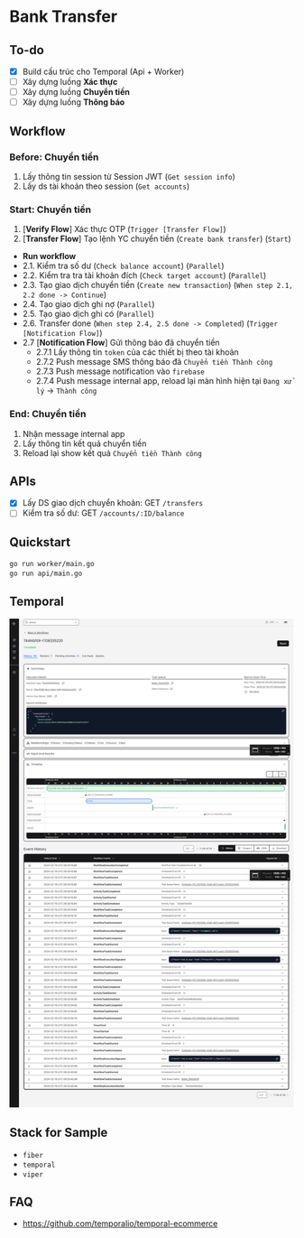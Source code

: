 # Bank Transfer

## To-do

- [x] Build cấu trúc cho Temporal (Api + Worker)
- [ ] Xây dựng luồng **Xác thực**
- [ ] Xây dựng luồng **Chuyển tiền**
- [ ] Xây dựng luồng **Thông báo**

## Workflow

### Before: Chuyển tiền

1. Lấy thông tin session từ Session JWT (`Get session info`)
2. Lấy ds tài khoản theo session (`Get accounts`)

### Start: Chuyển tiền

1. [**Verify Flow**] Xác thực OTP (`Trigger [Transfer Flow]`)
2. [**Transfer Flow**] Tạo lệnh YC chuyển tiền (`Create bank transfer`) (`Start`)
  - **Run workflow**
  - 2.1. Kiểm tra số dư (`Check balance account`) (`Parallel`)
  - 2.2. Kiểm tra tra tài khoản đích (`Check target account`) (`Parallel`)
  - 2.3. Tạo giao dịch chuyển tiền (`Create new transaction`) (`When step 2.1, 2.2 done -> Continue`)
  - 2.4. Tạo giao dịch ghi nợ (`Parallel`)
  - 2.5. Tạo giao dịch ghi có (`Parallel`)
  - 2.6. Transfer done  (`When step 2.4, 2.5 done -> Completed`) (`Trigger [Notification Flow]`)
  - 2.7 [**Notification Flow**] Gửi thông báo đã chuyển tiền
    - 2.7.1 Lấy thông tin `token` của các thiết bị theo tài khoản
    - 2.7.2 Push message SMS thông báo đã `Chuyển tiền Thành công`
    - 2.7.3 Push message notification vào `firebase`
    - 2.7.4 Push message internal app, reload lại màn hình hiện tại `Đang xử lý` -> `Thành công`

### End: Chuyển tiền

1. Nhận message internal app
2. Lấy thông tin kết quả chuyển tiền
3. Reload lại show kết quả `Chuyển tiền Thành công`

## APIs

- [x] Lấy DS giao dịch chuyển khoản: GET `/transfers`
- [ ] Kiểm tra số dư: GET `/accounts/:ID/balance`

## Quickstart

```bash
go run worker/main.go
go run api/main.go
```

## Temporal

![Screenshot](/banktransfer/docs/assets/bank-transfer-temporal-admin-log.png)

## Stack for Sample

- `fiber`
- `temporal`
- `viper`

## FAQ

- <https://github.com/temporalio/temporal-ecommerce>